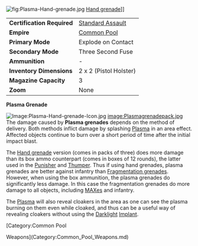 ![](Plasma-Hand-grenade.jpg "fig:Plasma-Hand-grenade.jpg")
[Hand grenade](Hand_grenade.md)\]\]

|                            |                                                           |
| -------------------------- | --------------------------------------------------------- |
| **Certification Required** | [Standard Assault](../certifications/Standard_Assault.md) |
| **Empire**                 | [Common Pool](../terminology/Common_Pool.md)              |
| **Primary Mode**           | Explode on Contact                                        |
| **Secondary Mode**         | Three Second Fuse                                         |
| **Ammunition**             | \-                                                        |
| **Inventory Dimensions**   | 2 x 2 (Pistol Holster)                                    |
| **Magazine Capacity**      | 3                                                         |
| **Zoom**                   | None                                                      |

**Plasma Grenade**

![Image:Plasma-Hand-grenade-Icon.jpg](Plasma-Hand-grenade-Icon.jpg "fig:Image:Plasma-Hand-grenade-Icon.jpg")
[image:Plasmagrenadepack.jpg](image:Plasmagrenadepack.jpg) The damage caused by
**Plasma grenades** depends on the method of delivery. Both methods inflict
damage by splashing [Plasma](../Plasma.md) in an area effect. Affected objects
continue to burn over a short period of time after the initial impact blast.

The [Hand grenade](Hand_grenade.md) version (comes in packs of three) does more
damage than its box ammo counterpart (comes in boxes of 12 rounds), the latter
used in the [Punisher](Punisher.md) and [Thumper](Thumper.md). Thus if using
hand grenades, plasma grenades are better against infantry than
[Fragmentation grenades](Fragmentation_grenade.md). However, when using the box
ammunition, the plasma grenades do significantly less damage. In this case the
fragmentation grenades do more damage to all objects, including
[MAXes](../items/Mechanized_Assault_Exo-Suit.md) and infantry.

The [Plasma](../Plasma.md) will also reveal cloakers in the area as one can see
the plasma burning on them even while cloaked, and thus can be a useful way of
revealing cloakers without using the [Darklight](../implants/Darklight.md)
[Implant](../implants/Implants.md).

<!--[Category:Game Items](Category:Game_Items.md)-->
<!--[Category:Weapons](Category:Weapons.md)--> [Category:Common Pool

Weapons](Category:Common_Pool_Weapons.md)

